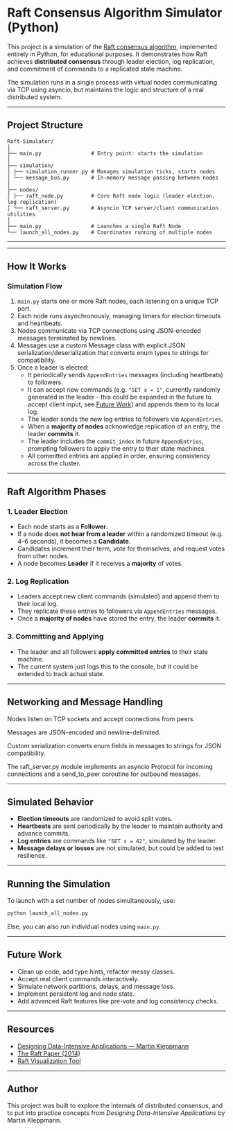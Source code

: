 # Raft Consensus Algorithm Simulator (Python)

This project is a simulation of the [Raft consensus algorithm](https://raft.github.io/), implemented entirely in Python, for educational purposes. It demonstrates how Raft achieves **distributed consensus** through leader election, log replication, and commitment of commands to a replicated state machine.

The simulation runs in a single process with virtual nodes communicating via TCP using asyncio, but maintains the logic and structure of a real distributed system.

---

## Project Structure
```
Raft-Simulator/
│
├── main.py                # Entry point: starts the simulation
│
├── simulation/
│ ├── simulation_runner.py # Manages simulation ticks, starts nodes
│ └── message_bus.py       # In-memory message passing between nodes
│
├── nodes/
│ ├── raft_node.py         # Core Raft node logic (leader election, log replication)
│ └── raft_server.py       # Asyncio TCP server/client communication utilities
│
├── main.py                # Launches a single Raft Node 
└── launch_all_nodes.py    # Coordinates running of multiple nodes

```

---

---

## How It Works

### Simulation Flow

1. `main.py` starts one or more Raft nodes, each listening on a unique TCP port.
2. Each node runs asynchronously, managing timers for election timeouts and heartbeats.
3. Nodes communicate via TCP connections using JSON-encoded messages terminated by newlines.
4. Messages use a custom Message class with explicit JSON serialization/deserialization that converts enum types to strings for compatibility.
5. Once a leader is elected:
   - It periodically sends `AppendEntries` messages (including heartbeats) to followers.
   - It can accept new commands (e.g. `"SET x = 1"`, currently randomly generated in the leader - this could be expanded in the future to accept client input, see [Future Work](#future-work)) and appends them to its local log.
   - The leader sends the new log entries to followers via `AppendEntries`.
   - When a **majority of nodes** acknowledge replication of an entry, the leader **commits** it.
   - The leader includes the `commit_index` in future `AppendEntries`, prompting followers to apply the entry to their state machines.
   - All committed entries are applied in order, ensuring consistency across the cluster.

---

## Raft Algorithm Phases

### 1. Leader Election
- Each node starts as a **Follower**.
- If a node does **not hear from a leader** within a randomized timeout (e.g. 4–6 seconds), it becomes a **Candidate**.
- Candidates increment their term, vote for themselves, and request votes from other nodes.
- A node becomes **Leader** if it receives a **majority** of votes.

### 2. Log Replication
- Leaders accept new client commands (simulated) and append them to their local log.
- They replicate these entries to followers via `AppendEntries` messages.
- Once a **majority of nodes** have stored the entry, the leader **commits** it.

### 3. Committing and Applying
- The leader and all followers **apply committed entries** to their state machine.
- The current system just logs this to the console, but it could be extended to track actual state.

---

## Networking and Message Handling

Nodes listen on TCP sockets and accept connections from peers.

Messages are JSON-encoded and newline-delimited.

Custom serialization converts enum fields in messages to strings for JSON compatibility.

The raft_server.py module implements an asyncio Protocol for incoming connections and a send_to_peer coroutine for outbound messages.

---

## Simulated Behavior

- **Election timeouts** are randomized to avoid split votes.
- **Heartbeats** are sent periodically by the leader to maintain authority and advance commits.
- **Log entries** are commands like `"SET x = 42"`, simulated by the leader.
- **Message delays or losses** are not simulated, but could be added to test resilience.

---

## Running the Simulation

To launch with a set number of nodes simultaneously, use:
```bash
python launch_all_nodes.py
```

Else, you can also run individual nodes using `main.py`. 

---

## Future Work

- Clean up code, add type hints, refactor messy classes.
- Accept real client commands interactively.
- Simulate network partitions, delays, and message loss.
- Implement persistent log and node state.
- Add advanced Raft features like pre-vote and log consistency checks.


---

## Resources

- [Designing Data-Intensive Applications — Martin Kleppmann](https://dataintensive.net)
- [The Raft Paper (2014)](https://raft.github.io/raft.pdf)
- [Raft Visualization Tool](https://raft.github.io/)

---

## Author

This project was built to explore the internals of distributed consensus, and to put into practice concepts from *Designing Data-Intensive Applications* by Martin Kleppmann.
